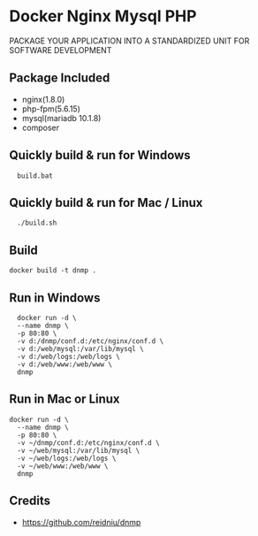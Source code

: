 # Docker Nginx Mysql PHP

PACKAGE YOUR APPLICATION INTO A STANDARDIZED UNIT FOR SOFTWARE DEVELOPMENT

Package Included
--------------------
- nginx(1.8.0)
- php-fpm(5.6.15)
- mysql(mariadb 10.1.8)
- composer




Quickly build & run for Windows
-----

```
  build.bat
```


Quickly build & run for Mac / Linux
-----

```
  ./build.sh
```



Build
-----

```
docker build -t dnmp .
```


Run in Windows
-----

```
  docker run -d \
  --name dnmp \
  -p 80:80 \
  -v d:/dnmp/conf.d:/etc/nginx/conf.d \
  -v d:/web/mysql:/var/lib/mysql \
  -v d:/web/logs:/web/logs \
  -v d:/web/www:/web/www \
  dnmp
```


Run in Mac or Linux
-----

```
docker run -d \
  --name dnmp \
  -p 80:80 \
  -v ~/dnmp/conf.d:/etc/nginx/conf.d \
  -v ~/web/mysql:/var/lib/mysql \
  -v ~/web/logs:/web/logs \
  -v ~/web/www:/web/www \
  dnmp
```

  Credits
----------

- https://github.com/reidniu/dnmp
